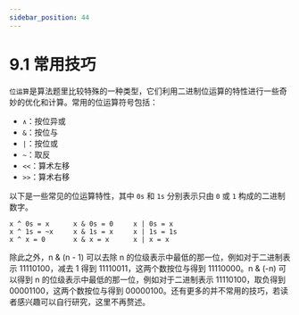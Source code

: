 ```yaml
---
sidebar_position: 44
---
```


# 9.1 常用技巧

`位运算`是算法题里比较特殊的一种类型，它们利用二进制位运算的特性进行一些奇妙的优化和计算。常用的位运算符号包括：

- `∧`：按位异或
- `&`：按位与
- `|`：按位或
- `~`：取反
- `<<`：算术左移
- `>>`：算术右移

以下是一些常见的位运算特性，其中 `0s` 和 `1s` 分别表示只由 `0` 或 `1` 构成的二进制数字。

```
x ^ 0s = x      x & 0s = 0     x | 0s = x
x ^ 1s = ~x     x & 1s = x     x | 1s = 1s
x ^ x = 0       x & x = x      x | x = x
```

除此之外，n & (n - 1) 可以去除 n 的位级表示中最低的那一位，例如对于二进制表示 11110100，减去 1 得到 11110011，这两个数按位与得到 11110000。n & (-n) 可以得到 n 的位级表示中最低的那一位，例如对于二进制表示 11110100，取负得到 00001100，这两个数按位与得到 00000100。还有更多的并不常用的技巧，若读者感兴趣可以自行研究，这里不再赘述。